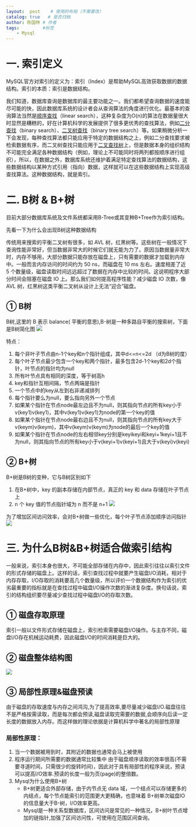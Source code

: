 ```yaml
---
layout:  post    # 使用的布局（不需要改）
catalog: true   # 是否归档
author: 陈国林 # 作者
tags:         #标签
    - Mysql
---
```


# 一. 索引定义
MySQL官方对索引的定义为：索引（Index）是帮助MySQL高效获取数据的数据结构。索引的本质：索引是数据结构。

我们知道，数据库查询是数据库的最主要功能之一。我们都希望查询数据的速度能尽可能的快，因此数据库系统的设计者会从查询算法的角度进行优化。最基本的查询算法当然是[顺序查找](http://en.wikipedia.org/wiki/Linear_search)（linear search），这种复杂度为O(n)的算法在数据量很大时显然是糟糕的，好在计算机科学的发展提供了很多更优秀的查找算法，例如[二分查找](http://en.wikipedia.org/wiki/Binary_search_algorithm)（binary search）、[二叉树查找](http://en.wikipedia.org/wiki/Binary_search_tree)（binary tree search）等。如果稍微分析一下会发现，每种查找算法都只能应用于特定的数据结构之上，例如二分查找要求被检索数据有序，而二叉树查找只能应用于[二叉查找树](http://en.wikipedia.org/wiki/Binary_search_tree)上，但是数据本身的组织结构不可能完全满足各种数据结构（例如，理论上不可能同时将两列都按顺序进行组织），所以，在数据之外，数据库系统还维护着满足特定查找算法的数据结构，这些数据结构以某种方式引用（指向）数据，这样就可以在这些数据结构上实现高级查找算法。这种数据结构，就是索引。

# 二. B树 & B+树
目前大部分数据库系统及文件系统都采用B-Tree或其变种B+Tree作为索引结构。

先看一下为什么会出现B树这种数据结构

传统用来搜索的平衡二叉树有很多，如 AVL 树，红黑树等。这些树在一般情况下查询性能非常好，但当数据非常大的时候它们就无能为力了。原因当数据量非常大时，内存不够用，大部分数据只能存放在磁盘上，只有需要的数据才加载到内存中。一般而言内存访问的时间约为 50 ns，而磁盘在 10 ms 左右。速度相差了近 5 个数量级，磁盘读取时间远远超过了数据在内存中比较的时间。这说明程序大部分时间会阻塞在磁盘 IO 上。那么我们如何提高程序性能？减少磁盘 IO 次数，像 AVL 树，红黑树这类平衡二叉树从设计上无法“迎合”磁盘。

## ① B树
B树,这里的 B 表示 balance( 平衡的意思),B-树是一种多路自平衡的搜索树，下面是B树简化图 
![](https://upload-images.jianshu.io/upload_images/11046879-7ba01f25f851cc67.png?imageMogr2/auto-orient/strip%7CimageView2/2/w/1240)

特点：
1. 每个非叶子节点由n-1个key和n个指针组成，其中d<=n<=2d （d为B树的度）
2. 每个叶子节点最少包含一个key和两个指针，最多包含2d-1个key和2d个指针，叶节点的指针均为null
3. 所有叶节点具有相同的深度，等于树高h
4. key和指针互相间隔，节点两端是指针
5.  一个节点中的key从左到右非递减排列
6. 每个指针要么为null，要么指向另外一个节点
7. 如果某个指针在节点node最左边且不为null，则其指向节点的所有key小于v(key1)v(key1)，其中v(key1)v(key1)为node的第一个key的值
8. 如果某个指针在节点node最右边且不为null，则其指向节点的所有key大于v(keym)v(keym)，其中v(keym)v(keym)为node的最后一个key的值
9. 如果某个指针在节点node的左右相邻key分别是keyikeyi和keyi+1keyi+1且不为null，则其指向节点的所有key小于v(keyi+1)v(keyi+1)且大于v(keyi)v(keyi)

## ② B+树
B+树是B树的变种，它与B树区别如下

1. 在B+树中，key 的副本存储在内部节点，真正的 key 和 data 存储在叶子节点上 
2. n 个 key 值的节点指针域为 n 而不是 n+1 
![](https://upload-images.jianshu.io/upload_images/11046879-5e8890df34129302.png?imageMogr2/auto-orient/strip%7CimageView2/2/w/1240)

为了增加区间访问效率，会对B+树做一些优化，每个叶子节点添加顺序访问指针 
![](https://upload-images.jianshu.io/upload_images/11046879-bcc80108c89c1cb1.png?imageMogr2/auto-orient/strip%7CimageView2/2/w/1240)

# 三. 为什么B树&B+树适合做索引结构
一般来说，索引本身也很大，不可能全部存储在内存中，因此索引往往以索引文件的形式存储的磁盘上。这样的话，索引查找过程中就要产生磁盘I/O消耗，相对于内存存取，I/O存取的消耗要高几个数量级，所以评价一个数据结构作为索引的优劣最重要的指标就是在查找过程中磁盘I/O操作次数的渐进复杂度。换句话说，索引的结构组织要尽量减少查找过程中磁盘I/O的存取次数。

## ① 磁盘存取原理
索引一般以文件形式存储在磁盘上，索引检索需要磁盘I/O操作。与主存不同，磁盘I/O存在机械运动耗费，因此磁盘I/O的时间消耗是巨大的。

## ② 磁盘整体结构图
![](https://upload-images.jianshu.io/upload_images/11046879-556ca89e460dfce9.png?imageMogr2/auto-orient/strip%7CimageView2/2/w/1240)

## ③ 局部性原理&磁盘预读
由于磁盘的存取速度与内存之间鸿沟,为了提高效率,要尽量减少磁盘I/O.磁盘往往不是严格按需读取，而是每次都会预读,磁盘读取完需要的数据,会顺序向后读一定长度的数据放入内存。而这样做的理论依据是计算机科学中著名的局部性原理

### 局部性原理：
1. 当一个数据被用到时，其附近的数据也通常会马上被使用
2. 程序运行期间所需要的数据通常比较集中
由于磁盘顺序读取的效率很高(不需要寻道时间，只需很少的旋转时间)，因此对于具有局部性的程序来说，预读可以提高I/O效率.预读的长度一般为页(page)的整倍数。
3.  Mysql为什么使用B+树
    * B+树更适合外部存储，由于内节点无 data 域，一个结点可以存储更多的内结点，每个节点能索引的范围更大更精确，也意味着 B+树单次磁盘IO的信息量大于B-树，I/O效率更高。
    * Mysql是一种关系型数据库，区间访问是常见的一种情况，B+树叶节点增加的链指针,加强了区间访问性，可使用在范围区间查询。


